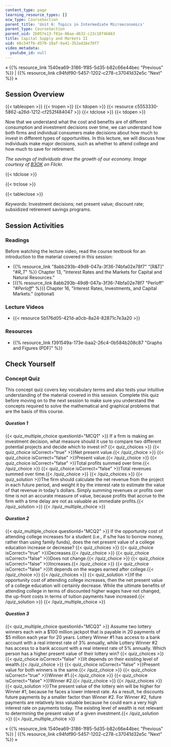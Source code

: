 ```yaml
---
content_type: page
learning_resource_types: []
ocw_type: CourseSection
parent_title: 'Unit 6: Topics in Intermediate Microeconomics'
parent_type: CourseSection
parent_uid: 2b057e13-f81e-86aa-d632-c23c1074b663
title: Capital Supply and Markets II
uid: 66c54ff6-d570-18af-9a41-352ad16e70f7
video_metadata:
  youtube_id: null
---
```


« {{% resource_link 1540ea69-3186-1f85-5d35-b82c66e44bec "Previous" %}} | {{% resource_link c94fdf90-5457-1202-c278-c37041d32e5c "Next" %}} »

Session Overview
----------------

{{< tableopen >}}
{{< tropen >}}
{{< tdopen >}}
{{< resource c5553330-5862-a26d-1212-cf252f484047 >}}
{{< tdclose >}}
{{< tdopen >}}


Now that we understand what the cost and benefits are of different consumption and investment decisions over time, we can understand how both firms and individual consumers make decisions about how much to invest in different types of opportunities. In this lecture, we will discuss how individuals make major decisions, such as whether to attend college and how much to save for retirement.

_The savings of individuals drive the growth of our economy. Image courtesy of [B3OK](http://www.flickr.com/photos/b3ok/2920350568/in/photostream/) on Flickr._


{{< tdclose >}}

{{< trclose >}}

{{< tableclose >}}

_Keywords_: Investment decisions; net present value; discount rate; subsidized retirement savings programs.

Session Activities
------------------

### Readings

Before watching the lecture video, read the course textbook for an introduction to the material covered in this session:

*   {{% resource_link "8abb293b-49d8-047a-3f36-74bfa02e78f7" "\[R&T\]" "#_R_T_" %}} Chapter 13, "Interest Rates and the Markets for Capital and Natural Resources."
*   \[{{% resource_link 8abb293b-49d8-047a-3f36-74bfa02e78f7 "Perloff" "#_Perloff_" %}}\] Chapter 16, "Interest Rates, Investments, and Capital Markets." (optional)

### Lecture Videos

*   {{< resource 5b176d05-421d-a0cb-8a24-82871c7e3a20 >}}

### Resources

*   {{% resource_link f391549a-173e-baa2-26c4-0b584b208c87 "Graphs and Figures (PDF)" %}}

Check Yourself
--------------

### Concept Quiz

This concept quiz covers key vocabulary terms and also tests your intuitive understanding of the material covered in this session. Complete this quiz before moving on to the next session to make sure you understand the concepts required to solve the mathematical and graphical problems that are the basis of this course.

##### Question 1
 {{< quiz_multiple_choice questionId="MCQ1" >}} If a firm is making an investment decision, what measure should it use to compare two different potential projects and decide which to invest in? {{< quiz_choices >}} {{< quiz_choice isCorrect="true" >}}Net present value.{{< /quiz_choice >}} {{< quiz_choice isCorrect="false" >}}Present value.{{< /quiz_choice >}} {{< quiz_choice isCorrect="false" >}}Total profits summed over time.{{< /quiz_choice >}} {{< quiz_choice isCorrect="false" >}}Total revenues summed over time.{{< /quiz_choice >}} {{< /quiz_choices >}} {{< quiz_solution >}}The firm should calculate the net revenue from the project in each future period, and weight it by the interest rate to estimate the value of that revenue in today's dollars. Simply summing revenues or profits over time is not an accurate measure of value, because profits that accrue to the firm with a time delay are not as valuable as immediate profits.{{< /quiz_solution >}} {{< /quiz_multiple_choice >}}
##### Question 2
 {{< quiz_multiple_choice questionId="MCQ2" >}} If the opportunity cost of attending college increases for a student (i.e., if s/he has to borrow money, rather than using family funds), does the net present value of a college education increase or decrease? {{< quiz_choices >}} {{< quiz_choice isCorrect="true" >}}Decreases.{{< /quiz_choice >}} {{< quiz_choice isCorrect="false" >}}Does not change.{{< /quiz_choice >}} {{< quiz_choice isCorrect="false" >}}Increases.{{< /quiz_choice >}} {{< quiz_choice isCorrect="false" >}}It depends on the wages earned after college.{{< /quiz_choice >}} {{< /quiz_choices >}} {{< quiz_solution >}}If the opportunity cost of attending college increases, then the net present value of a college education will certainly decrease. While the ultimate benefits of attending college in terms of discounted higher wages have not changed, the up-front costs in terms of tuition payments have increased.{{< /quiz_solution >}} {{< /quiz_multiple_choice >}}
##### Question 3
 {{< quiz_multiple_choice questionId="MCQ3" >}} Assume two lottery winners each win a $100 million jackpot that is payable in 20 payments of $5 million each year for 20 years. Lottery Winner #1 has access to a bank account with a real interest rate of 3% annually, while Lottery Winner #2 has access to a bank account with a real interest rate of 5% annually. Which person has a higher present value of their lottery win? {{< quiz_choices >}} {{< quiz_choice isCorrect="false" >}}It depends on their existing level of wealth.{{< /quiz_choice >}} {{< quiz_choice isCorrect="false" >}}Present value for both winners is the same.{{< /quiz_choice >}} {{< quiz_choice isCorrect="true" >}}Winner #1.{{< /quiz_choice >}} {{< quiz_choice isCorrect="false" >}}Winner #2.{{< /quiz_choice >}} {{< /quiz_choices >}} {{< quiz_solution >}}The present value of the lottery win will be higher for Winner #1, because he faces a lower interest rate. As a result, he discounts future payments by a smaller factor than Winner #2. For Winner #2, future payments are relatively less valuable because he could earn a very high interest rate on payments today. The existing level of wealth is not relevant to determining the present value of a given investment.{{< /quiz_solution >}} {{< /quiz_multiple_choice >}}

« {{% resource_link 1540ea69-3186-1f85-5d35-b82c66e44bec "Previous" %}} | {{% resource_link c94fdf90-5457-1202-c278-c37041d32e5c "Next" %}} »